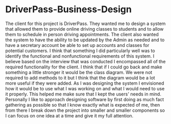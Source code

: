 # DriverPass-Business-Design
The client for this project is DriverPass. They wanted me to design a system that allowed them to provide online driving classes to students and to allow them to schedule in person driving appointments. The client also wanted the system to have the ability to be updated by the Admin as needed and to have a secretary account be able to set up accounts and classes for potential customers. I think that something I did particularly well was to identify the functional and nonfunctional requirements of this system. I believe based on the interview that was conducted I encompassed all of the required functionality for the client. I think that if I could go back and make something a little stronger it would be the class diagram. We were not required to add methods to it but I think that the diagram would be a lot more useful if they were added. As I was designing the system I envisioned how it would be to use what I was working on and what I would need to use it properly. This helped me make sure that I kept the users' needs in mind. Personally I like to approach designing software by first doing as much fact gathering as possible so that I know exactly what is expected of me, then from there I break down the project into smaller and smaller components so I can focus on one idea at a time and give it my full attention.

